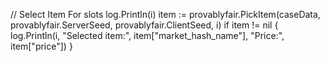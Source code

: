 // Select Item For slots
log.Println(i)
item := provablyfair.PickItem(caseData, provablyfair.ServerSeed, provablyfair.ClientSeed, i)
if item != nil {
log.Println(i, "Selected item:", item["market_hash_name"], "Price:", item["price"])
}